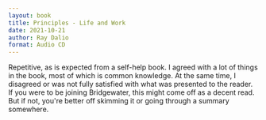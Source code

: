 ```yaml
---
layout: book
title: Principles - Life and Work
date: 2021-10-21
author: Ray Dalio
format: Audio CD
---
```


Repetitive, as is expected from a self-help book. I agreed with a lot of things in the book, most of which is common knowledge. At the same time, I disagreed or was not fully satisfied with what was presented to the reader. If you were to be joining Bridgewater, this might come off as a decent read. But if not, you're better off skimming it or going through a summary somewhere.
